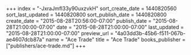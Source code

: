 +++
index = "-JxraJmfl33y90uxzvkH"
sort_create_date = 1440820560
sort_last_updated = 1440820800
sort_publish_date = 1440820800
create_date = "2015-08-28T20:56:00-07:00"
publish_date = "2015-08-28T21:00:00-07:00"
date = "2015-08-28T21:00:00-07:00"
last_updated = "2015-08-28T21:00:00-07:00"
preview_url = "4a03dd3b-45b6-f511-067b-ae4607dcb87a"
name = "Ace Trade"
title = "Ace Trade"
books_publisher = ["publishers/ace-trade.md"]
+++
